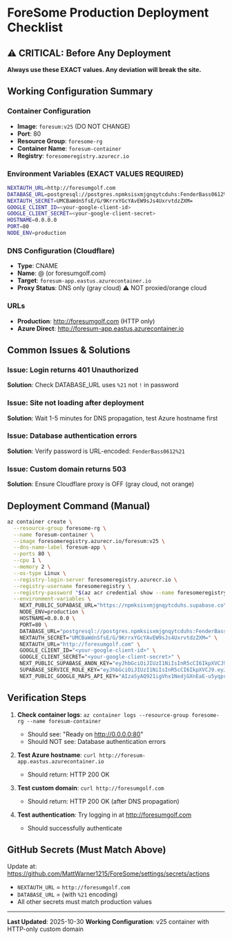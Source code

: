 # ForeSome Production Deployment Checklist

## ⚠️ CRITICAL: Before Any Deployment

**Always use these EXACT values. Any deviation will break the site.**

## Working Configuration Summary

### Container Configuration
- **Image**: `foresum:v25` (DO NOT CHANGE)
- **Port**: 80
- **Resource Group**: `foresome-rg`
- **Container Name**: `foresum-container`
- **Registry**: `foresomeregistry.azurecr.io`

### Environment Variables (EXACT VALUES REQUIRED)

```bash
NEXTAUTH_URL=http://foresumgolf.com
DATABASE_URL=postgresql://postgres.npmksisxmjgnqytcduhs:FenderBass0612%21@aws-1-us-east-1.pooler.supabase.com:5432/postgres
NEXTAUTH_SECRET=UMCBaWdnSfsE/G/9KrrxYGcYAvEW9sJs4UxrvtdzZXM=
GOOGLE_CLIENT_ID=<your-google-client-id>
GOOGLE_CLIENT_SECRET=<your-google-client-secret>
HOSTNAME=0.0.0.0
PORT=80
NODE_ENV=production
```

### DNS Configuration (Cloudflare)
- **Type**: CNAME
- **Name**: @ (or foresumgolf.com)
- **Target**: `foresum-app.eastus.azurecontainer.io`
- **Proxy Status**: DNS only (gray cloud) ⚠️ NOT proxied/orange cloud

### URLs
- **Production**: http://foresumgolf.com (HTTP only)
- **Azure Direct**: http://foresum-app.eastus.azurecontainer.io

## Common Issues & Solutions

### Issue: Login returns 401 Unauthorized
**Solution**: Check DATABASE_URL uses `%21` not `!` in password

### Issue: Site not loading after deployment
**Solution**: Wait 1-5 minutes for DNS propagation, test Azure hostname first

### Issue: Database authentication errors
**Solution**: Verify password is URL-encoded: `FenderBass0612%21`

### Issue: Custom domain returns 503
**Solution**: Ensure Cloudflare proxy is OFF (gray cloud, not orange)

## Deployment Command (Manual)

```bash
az container create \
  --resource-group foresome-rg \
  --name foresum-container \
  --image foresomeregistry.azurecr.io/foresum:v25 \
  --dns-name-label foresum-app \
  --ports 80 \
  --cpu 1 \
  --memory 2 \
  --os-type Linux \
  --registry-login-server foresomeregistry.azurecr.io \
  --registry-username foresomeregistry \
  --registry-password "$(az acr credential show --name foresomeregistry --query 'passwords[0].value' --output tsv)" \
  --environment-variables \
    NEXT_PUBLIC_SUPABASE_URL="https://npmksisxmjgnqytcduhs.supabase.co" \
    NODE_ENV=production \
    HOSTNAME=0.0.0.0 \
    PORT=80 \
    DATABASE_URL="postgresql://postgres.npmksisxmjgnqytcduhs:FenderBass0612%21@aws-1-us-east-1.pooler.supabase.com:5432/postgres" \
    NEXTAUTH_SECRET="UMCBaWdnSfsE/G/9KrrxYGcYAvEW9sJs4UxrvtdzZXM=" \
    NEXTAUTH_URL="http://foresumgolf.com" \
    GOOGLE_CLIENT_ID="<your-google-client-id>" \
    GOOGLE_CLIENT_SECRET="<your-google-client-secret>" \
    NEXT_PUBLIC_SUPABASE_ANON_KEY="eyJhbGciOiJIUzI1NiIsInR5cCI6IkpXVCJ9.eyJpc3MiOiJzdXBhYmFzZSIsInJlZiI6Im5wbWtzaXN4bWpnbnF5dGNkdWhzIiwicm9sZSI6ImFub24iLCJpYXQiOjE3NTcwNzg1MDcsImV4cCI6MjA3MjY1NDUwN30.PlJE3-NbzXjuGx9UmcDE9h0IxvSO4xTBTaC7kvGvj4w" \
    SUPABASE_SERVICE_ROLE_KEY="eyJhbGciOiJIUzI1NiIsInR5cCI6IkpXVCJ9.eyJpc3MiOiJzdXBhYmFzZSIsInJlZiI6Im5wbWtzaXN4bWpnbnF5dGNkdWhzIiwicm9sZSI6InNlcnZpY2Vfcm9sZSIsImlhdCI6MTc1NzA3ODUwNywiZXhwIjoyMDcyNjU0NTA3fQ.ccFcXzjRXBZ02UHE2AmYg6G5Ax9ds7aT7XB7b5F6tWw" \
    NEXT_PUBLIC_GOOGLE_MAPS_API_KEY="AIzaSyAQ921igVhx1NedjGXnEaE-u5yqprLGK9I"
```

## Verification Steps

1. **Check container logs**: `az container logs --resource-group foresome-rg --name foresum-container`
   - Should see: "Ready on http://0.0.0.0:80"
   - Should NOT see: Database authentication errors

2. **Test Azure hostname**: `curl http://foresum-app.eastus.azurecontainer.io`
   - Should return: HTTP 200 OK

3. **Test custom domain**: `curl http://foresumgolf.com`
   - Should return: HTTP 200 OK (after DNS propagation)

4. **Test authentication**: Try logging in at http://foresumgolf.com
   - Should successfully authenticate

## GitHub Secrets (Must Match Above)

Update at: https://github.com/MattWarner1215/ForeSome/settings/secrets/actions

- `NEXTAUTH_URL` = `http://foresumgolf.com`
- `DATABASE_URL` = (with `%21` encoding)
- All other secrets must match production values

---

**Last Updated**: 2025-10-30
**Working Configuration**: v25 container with HTTP-only custom domain
